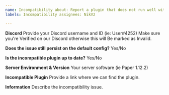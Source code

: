 ```yaml
---
name: Incompatibility about: Report a plugin that does not run well with this one. title: "[INCOMPATIBILITY]"
labels: Incompatibility assignees: NikV2

---
```


**Discord**
Provide your Discord username and ID (ie: User#4252)
Make sure you're Verified on our Discord otherwise this will
Be marked as Invalid.

**Does the issue still persist on the default config?**
Yes/No

**Is the incompatible plugin up to date?**
Yes/No

**Server Environment & Version**
Your server software (ie Paper 1.12.2)

**Incompatible Plugin**
Provide a link where we can find the plugin.

**Information**
Describe the incompatibility issue.

